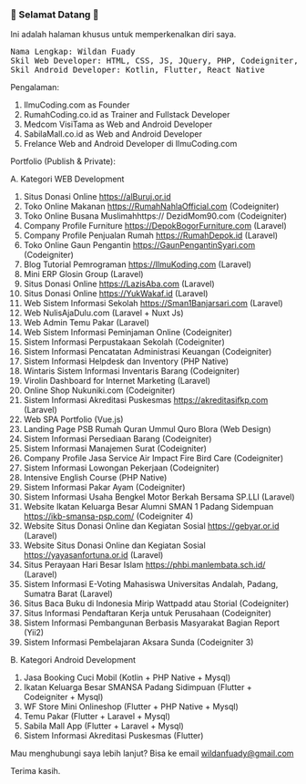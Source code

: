 ### :wave: Selamat Datang :wave:

Ini adalah halaman khusus untuk memperkenalkan diri saya.

<pre>Nama Lengkap: Wildan Fuady
Skil Web Developer: HTML, CSS, JS, JQuery, PHP, Codeigniter, Laravel, YII, Go, Django, Vue.js, Next.js, Node.js
Skil Android Developer: Kotlin, Flutter, React Native</pre>

Pengalaman:

1. IlmuCoding.com as Founder
2. RumahCoding.co.id as Trainer and Fullstack Developer
3. Medcom VisiTama as Web and Android Developer
4. SabilaMall.co.id as Web and Android Developer
5. Frelance Web and Android Developer di IlmuCoding.com

Portfolio (Publish & Private):

A. Kategori WEB Development

1. Situs Donasi Online https://alBuruj.or.id
2. Toko Online Makanan https://RumahNahlaOfficial.com (Codeigniter)
3. Toko Online Busana Muslimahhttps:// DezidMom90.com (Codeigniter)
4. Company Profile Furniture https://DepokBogorFurniture.com (Laravel)
5. Company Profile Penjualan Rumah https://RumahDepok.id (Laravel)
6. Toko Online Gaun Pengantin https://GaunPengantinSyari.com (Codeigniter)
7. Blog Tutorial Pemrograman https://IlmuKoding.com (Laravel)
8. Mini ERP Glosin Group (Laravel)
9. Situs Donasi Online https://LazisAba.com (Laravel)
10. Situs Donasi Online https://YukWakaf.id (Laravel)
11. Web Sistem Informasi Sekolah https://Sman1Banjarsari.com (Laravel)
12. Web NulisAjaDulu.com (Laravel + Nuxt Js)
13. Web Admin Temu Pakar (Laravel)
14. Web Sistem Informasi Peminjaman Online (Codeigniter)
15. Sistem Informasi Perpustakaan Sekolah (Codeigniter)
16. Sistem Informasi Pencatatan Administrasi Keuangan (Codeigniter)
17. Sistem Informasi Helpdesk dan Inventory (PHP Native)
18. Wintaris Sistem Informasi Inventaris Barang (Codeigniter)
19. Virolin Dashboard for Internet Marketing (Laravel)
20. Online Shop Nukuniki.com (Codeigniter)
21. Sistem Informasi Akreditasi Puskesmas https://akreditasifkp.com (Laravel)
22. Web SPA Portfolio (Vue.js)
23. Landing Page PSB Rumah Quran Ummul Quro Blora (Web Design)
24. Sistem Informasi Persediaan Barang (Codeigniter)
25. Sistem Informasi Manajemen Surat (Codeigniter)
26. Company Profile Jasa Service Air Impact Fire Bird Care (Codeigniter)
27. Sistem Informasi Lowongan Pekerjaan (Codeigniter)
28. Intensive English Course (PHP Native)
29. Sistem Informasi Pakar Ayam (Codeigniter)
30. Sistem Informasi Usaha Bengkel Motor Berkah Bersama SP.LLI (Laravel)
31. Website Ikatan Keluarga Besar Alumni SMAN 1 Padang Sidempuan https://ikb-smansa-psp.com/ (Codeigniter 4)
32. Website Situs Donasi Online dan Kegiatan Sosial https://gebyar.or.id (Laravel)
33. Website Situs Donasi Online dan Kegiatan Sosial https://yayasanfortuna.or.id (Laravel)
34. Situs Perayaan Hari Besar Islam https://phbi.manlembata.sch.id/ (Laravel)
35. Sistem Informasi E-Voting Mahasiswa Universitas Andalah, Padang, Sumatra Barat (Laravel)
36. Situs Baca Buku di Indonesia Mirip Wattpadd atau Storial (Codeigniter)
37. Situs Informasi Pendaftaran Kerja untuk Perusahaan (Codeigniter)
38. Sistem Informasi Pembangunan Berbasis Masyarakat Bagian Report (Yii2)
39. Sistem Informasi Pembelajaran Aksara Sunda (Codeigniter 3)

B. Kategori Android Development

1. Jasa Booking Cuci Mobil (Kotlin + PHP Native + Mysql)
2. Ikatan Keluarga Besar SMANSA Padang Sidimpuan (Flutter + Codeigniter + Mysql)
3. WF Store Mini Onlineshop (Flutter + PHP Native + Mysql)
4. Temu Pakar (Flutter + Laravel + Mysql)
5. Sabila Mall App (Flutter + Laravel + Mysql)
6. Sistem Informasi Akreditasi Puskesmas (Flutter)

Mau menghubungi saya lebih lanjut? Bisa ke email wildanfuady@gmail.com

Terima kasih.

<!--
- 🔭 I’m currently working on ...
- 🌱 I’m currently learning ...
- 👯 I’m looking to collaborate on ...
- 🤔 I’m looking for help with ...
- 💬 Ask me about ...
- 📫 How to reach me: ...
- 😄 Pronouns: ...
- ⚡ Fun fact: ...
-->
